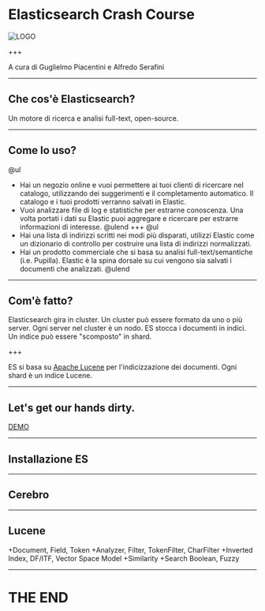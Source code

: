 # Elasticsearch Crash Course

![LOGO](https://cdn.freebiesupply.com/logos/large/2x/elasticsearch-logo-png-transparent.png)

+++

A cura di Guglielmo Piacentini e Alfredo Serafini

---

## Che cos'è Elasticsearch?

Un motore di ricerca e analisi full-text, open-source.

---

## Come lo uso?

@ul
- Hai un negozio online e vuoi permettere ai tuoi clienti di ricercare nel catalogo, utilizzando dei suggerimenti e il completamento automatico. Il catalogo e i tuoi prodotti verranno salvati in Elastic.
- Vuoi analizzare file di log e statistiche per estrarne conoscenza. Una volta portati i dati su Elastic puoi aggregare e ricercare per estrarre informazioni di interesse.
@ulend
+++
@ul
- Hai una lista di indirizzi scritti nei modi più disparati, utilizzi Elastic come un dizionario di controllo per costruire una lista di indirizzi normalizzati.
- Hai un prodotto commerciale che si basa su analisi full-text/semantiche (i.e. Pupilla). Elastic è la spina dorsale su cui vengono sia salvati i documenti che analizzati.
@ulend

---

## Com'è fatto?

Elasticsearch gira in cluster. 
Un cluster può essere formato da uno o più server.
Ogni server nel cluster è un nodo. 
ES stocca i documenti in indici. 
Un indice può essere "scomposto" in shard.

+++

ES si basa su [Apache Lucene](http://lucene.apache.org/) per l'indicizzazione dei documenti.
Ogni shard è un indice Lucene.

---

## Let's get our hands dirty.
[DEMO](https://demo.elastic.co/app/kibana)

---

## Installazione ES

---

## Cerebro

---

## Lucene

+Document, Field, Token
+Analyzer, Filter, TokenFilter, CharFilter
+Inverted Index, DF/ITF, Vector Space Model
+Similarity
+Search Boolean, Fuzzy

---

# THE END

